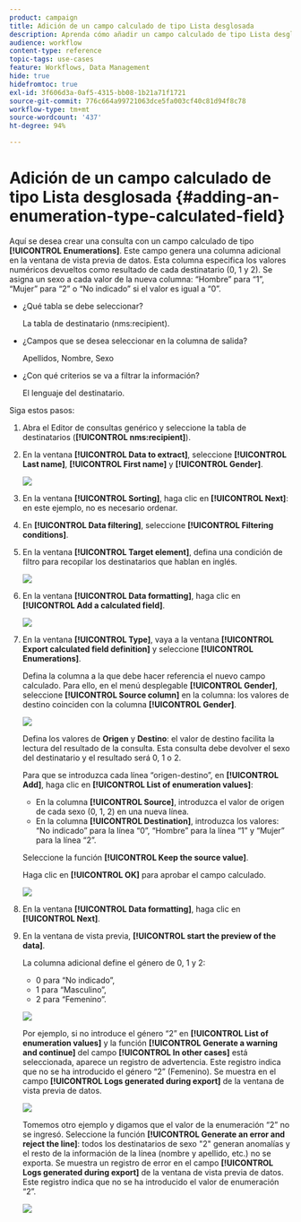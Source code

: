 ```yaml
---
product: campaign
title: Adición de un campo calculado de tipo Lista desglosada
description: Aprenda cómo añadir un campo calculado de tipo Lista desglosada
audience: workflow
content-type: reference
topic-tags: use-cases
feature: Workflows, Data Management
hide: true
hidefromtoc: true
exl-id: 3f606d3a-0af5-4315-bb08-1b21a71f1721
source-git-commit: 776c664a99721063dce5fa003cf40c81d94f8c78
workflow-type: tm+mt
source-wordcount: '437'
ht-degree: 94%

---
```


# Adición de un campo calculado de tipo Lista desglosada {#adding-an-enumeration-type-calculated-field}



Aquí se desea crear una consulta con un campo calculado de tipo **[!UICONTROL Enumerations]**. Este campo genera una columna adicional en la ventana de vista previa de datos. Esta columna especifica los valores numéricos devueltos como resultado de cada destinatario (0, 1 y 2). Se asigna un sexo a cada valor de la nueva columna: “Hombre” para “1”, “Mujer” para “2” o “No indicado” si el valor es igual a “0”.

* ¿Qué tabla se debe seleccionar?

  La tabla de destinatario (nms:recipient).

* ¿Campos que se desea seleccionar en la columna de salida?

  Apellidos, Nombre, Sexo

* ¿Con qué criterios se va a filtrar la información?

  El lenguaje del destinatario.

Siga estos pasos:

1. Abra el Editor de consultas genérico y seleccione la tabla de destinatarios (**[!UICONTROL nms:recipient]**).
1. En la ventana **[!UICONTROL Data to extract]**, seleccione **[!UICONTROL Last name]**, **[!UICONTROL First name]** y **[!UICONTROL Gender]**.

   ![](assets/query_editor_nveau_73.png)

1. En la ventana **[!UICONTROL Sorting]**, haga clic en **[!UICONTROL Next]**: en este ejemplo, no es necesario ordenar.
1. En **[!UICONTROL Data filtering]**, seleccione **[!UICONTROL Filtering conditions]**.
1. En la ventana **[!UICONTROL Target element]**, defina una condición de filtro para recopilar los destinatarios que hablan en inglés.

   ![](assets/query_editor_nveau_74.png)

1. En la ventana **[!UICONTROL Data formatting]**, haga clic en **[!UICONTROL Add a calculated field]**.

   ![](assets/query_editor_nveau_75.png)

1. En la ventana **[!UICONTROL Type]**, vaya a la ventana **[!UICONTROL Export calculated field definition]** y seleccione **[!UICONTROL Enumerations]**.

   Defina la columna a la que debe hacer referencia el nuevo campo calculado. Para ello, en el menú desplegable **[!UICONTROL Gender]**, seleccione **[!UICONTROL Source column]** en la columna: los valores de destino coinciden con la columna **[!UICONTROL Gender]**.

   ![](assets/query_editor_nveau_76.png)

   Defina los valores de **Origen** y **Destino**: el valor de destino facilita la lectura del resultado de la consulta. Esta consulta debe devolver el sexo del destinatario y el resultado será 0, 1 o 2.

   Para que se introduzca cada línea “origen-destino”, en **[!UICONTROL Add]**, haga clic en **[!UICONTROL List of enumeration values]**:

   * En la columna **[!UICONTROL Source]**, introduzca el valor de origen de cada sexo (0, 1, 2) en una nueva línea.
   * En la columna **[!UICONTROL Destination]**, introduzca los valores: “No indicado” para la línea “0”, “Hombre” para la línea “1” y “Mujer” para la línea “2”.

   Seleccione la función **[!UICONTROL Keep the source value]**.

   Haga clic en **[!UICONTROL OK]** para aprobar el campo calculado.

   ![](assets/query_editor_nveau_77.png)

1. En la ventana **[!UICONTROL Data formatting]**, haga clic en **[!UICONTROL Next]**.
1. En la ventana de vista previa, **[!UICONTROL start the preview of the data]**.

   La columna adicional define el género de 0, 1 y 2:

   * 0 para “No indicado”,
   * 1 para “Masculino”,
   * 2 para “Femenino”.

   ![](assets/query_editor_nveau_78.png)

   Por ejemplo, si no introduce el género “2” en **[!UICONTROL List of enumeration values]** y la función **[!UICONTROL Generate a warning and continue]** del campo **[!UICONTROL In other cases]** está seleccionada, aparece un registro de advertencia. Este registro indica que no se ha introducido el género “2” (Femenino). Se muestra en el campo **[!UICONTROL Logs generated during export]** de la ventana de vista previa de datos.

   ![](assets/query_editor_nveau_79.png)

   Tomemos otro ejemplo y digamos que el valor de la enumeración “2” no se ingresó. Seleccione la función **[!UICONTROL Generate an error and reject the line]**: todos los destinatarios de sexo &quot;2&quot; generan anomalías y el resto de la información de la línea (nombre y apellido, etc.) no se exporta. Se muestra un registro de error en el campo **[!UICONTROL Logs generated during export]** de la ventana de vista previa de datos. Este registro indica que no se ha introducido el valor de enumeración “2”.

   ![](assets/query_editor_nveau_80.png)
